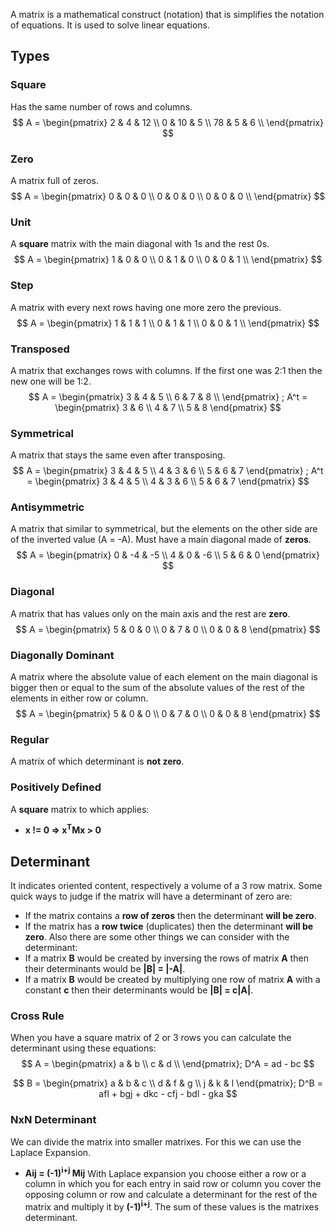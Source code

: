 A matrix is a mathematical construct (notation) that is simplifies the notation of equations. It is used to solve linear equations.
## Types
### Square
Has the same number of rows and columns.
$$
A =
\begin{pmatrix}
2 & 4 & 12 \\
0 & 10 & 5 \\
78 & 5 & 6 \\
\end{pmatrix}
$$
### Zero
A matrix full of zeros.
$$
A =
\begin{pmatrix}
0 & 0 & 0 \\
0 & 0 & 0 \\
0 & 0 & 0 \\
\end{pmatrix}
$$
### Unit
A **square** matrix with the main diagonal with 1s and the rest 0s.
$$
A =
\begin{pmatrix}
1 & 0 & 0 \\
0 & 1 & 0 \\
0 & 0 & 1 \\
\end{pmatrix}
$$
### Step
A matrix with every next rows having one more zero the previous.
$$
A =
\begin{pmatrix}
1 & 1 & 1 \\
0 & 1 & 1 \\
0 & 0 & 1 \\
\end{pmatrix}
$$
### Transposed
A matrix that exchanges rows with columns. If the first one was 2:1 then the new one will be 1:2.
$$
A =
\begin{pmatrix}
3 & 4 & 5 \\
6 & 7 & 8 \\
\end{pmatrix}
;
A^t =
\begin{pmatrix}
3 & 6 \\
4 & 7 \\
5 & 8
\end{pmatrix}
$$
### Symmetrical
A matrix that stays the same even after transposing.
$$
A =
\begin{pmatrix}
3 & 4 & 5 \\
4 & 3 & 6 \\
5 & 6 & 7
\end{pmatrix}
;
A^t =
\begin{pmatrix}
3 & 4 & 5 \\
4 & 3 & 6 \\
5 & 6 & 7
\end{pmatrix}
$$
### Antisymmetric
A matrix that similar to symmetrical, but the elements on the other side are of the inverted value (A = -A). Must have a main diagonal made of **zeros**.
$$
A =
\begin{pmatrix}
0 & -4 & -5 \\
4 & 0 & -6 \\
5 & 6 & 0
\end{pmatrix}
$$
### Diagonal
A matrix that has values only on the main axis and the rest are **zero**.
$$
A =
\begin{pmatrix}
5 & 0 & 0 \\
0 & 7 & 0 \\
0 & 0 & 8
\end{pmatrix}
$$
### Diagonally Dominant
A matrix where the absolute value of each element on the main diagonal is bigger then or equal to the sum of the absolute values of the rest of the elements in either row or column.
$$
A =
\begin{pmatrix}
5 & 0 & 0 \\
0 & 7 & 0 \\
0 & 0 & 8
\end{pmatrix}
$$
### Regular
A matrix of which determinant is **not zero**.
### Positively Defined
A **square** matrix to which applies:
- **x != 0 ⇒ x<sup>T</sup>Mx > 0**
## Determinant
It indicates oriented content, respectively a volume of a 3 row matrix. Some quick ways to judge if the matrix will have a determinant of zero are:
- If the matrix contains a **row of zeros** then the determinant **will be zero**. 
- If the matrix has a **row twice** (duplicates) then the determinant **will be zero**.
Also there are some other things we can consider with the determinant:
- If a matrix **B** would be created by inversing the rows of matrix **A** then their determinants would be **|B| = |-A|**.
- If a matrix **B** would be created by multiplying one row of matrix **A** with a constant **c** then their determinants would be **|B| = c|A|**.
### Cross Rule
When you have a square matrix of 2 or 3 rows you can calculate the determinant using these equations:
$$
A =
\begin{pmatrix}
a & b \\
c & d \\
\end{pmatrix};
D^A = ad - bc
$$

$$
B =
\begin{pmatrix}
a & b & c \\
d & f & g \\
j & k & l
\end{pmatrix};
D^B = afl + bgj + dkc - cfj - bdl - gka
$$
### NxN Determinant
We can divide the matrix into smaller matrixes. For this we can use the Laplace Expansion.
- **Aij = (-1)<sup>i+j</sup> Mij**
With Laplace expansion you choose either a row or a column in which you for each entry in said row or column you cover the opposing column or row and calculate a determinant for the rest of the matrix and multiply it by **(-1)<sup>i+j</sup>**. The sum of these values is the matrixes determinant.